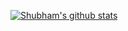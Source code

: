 [![Shubham's github stats](https://github-readme-stats.vercel.app/api?username=shubham030&count_private=true&show_icons=true)](https://github.com/anuraghazra/github-readme-stats)

